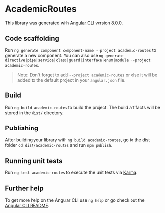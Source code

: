# AcademicRoutes

This library was generated with [Angular CLI](https://github.com/angular/angular-cli) version 8.0.0.

## Code scaffolding

Run `ng generate component component-name --project academic-routes` to generate a new component. You can also use `ng generate directive|pipe|service|class|guard|interface|enum|module --project academic-routes`.
> Note: Don't forget to add `--project academic-routes` or else it will be added to the default project in your `angular.json` file. 

## Build

Run `ng build academic-routes` to build the project. The build artifacts will be stored in the `dist/` directory.

## Publishing

After building your library with `ng build academic-routes`, go to the dist folder `cd dist/academic-routes` and run `npm publish`.

## Running unit tests

Run `ng test academic-routes` to execute the unit tests via [Karma](https://karma-runner.github.io).

## Further help

To get more help on the Angular CLI use `ng help` or go check out the [Angular CLI README](https://github.com/angular/angular-cli/blob/master/README.md).
